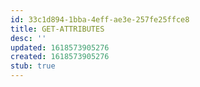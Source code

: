 ```yaml
---
id: 33c1d894-1bba-4eff-ae3e-257fe25ffce8
title: GET-ATTRIBUTES
desc: ''
updated: 1618573905276
created: 1618573905276
stub: true
---
```


